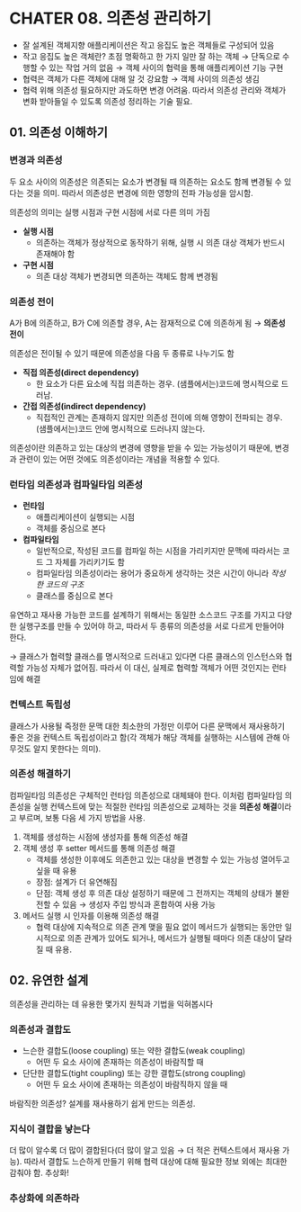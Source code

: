 # CHATER 08. 의존성 관리하기

- 잘 설계된 객체지향 애플리케이션은 작고 응집도 높은 객체들로 구성되어 있음
- 작고 응집도 높은 객체란? 초점 명확하고 한 가지 일만 잘 하는 객체 → 단독으로 수행할 수 있는 작업 거의 없음 → 객체 사이의 협력을 통해 애플리케이션 기능 구현
- 협력은 객체가 다른 객체에 대해 알 것 강요함 → 객체 사이의 의존성 생김
- 협력 위해 의존성 필요하지만 과도하면 변경 어려움. 따라서 의존성 관리와 객체가 변화 받아들일 수 있도록 의존성 정리하는 기술 필요.

## 01. 의존성 이해하기

### 변경과 의존성

두 요소 사이의 의존성은 의존되는 요소가 변경될 때 의존하는 요소도 함께 변경될 수 있다는 것을 의미. 따라서 의존성은 변경에 의한 영향의 전파 가능성을 암시함.

의존성의 의미는 실행 시점과 구현 시점에 서로 다른 의미 가짐

- **실행 시점**
    - 의존하는 객체가 정상적으로 동작하기 위해, 실행 시 의존 대상 객체가 반드시 존재해야 함
- **구현 시점**
    - 의존 대상 객체가 변경되면 의존하는 객체도 함께 변경됨

### 의존성 전이

A가 B에 의존하고, B가 C에 의존할 경우, A는 잠재적으로 C에 의존하게 됨 → **의존성 전이**

의존성은 전이될 수 있기 때문에 의존성을 다음 두 종류로 나누기도 함

- **직접 의존성(direct dependency)**
    - 한 요소가 다른 요소에 직접 의존하는 경우. (샘플에서는)코드에 명시적으로 드러남.
- **간접 의존성(indirect dependency)**
    - 직접적인 관계는 존재하지 않지만 의존성 전이에 의해 영향이 전파되는 경우. (샘플에서는)코드 안에 명시적으로 드러나지 않는다.

의존성이란 의존하고 있는 대상의 변경에 영향을 받을 수 있는 가능성이기 때문에, 변경과 관련이 있는 어떤 것에도 의존성이라는 개념을 적용할 수 있다.

### 런타임 의존성과 컴파일타임 의존성

- **런타임**
    - 애플리케이션이 실행되는 시점
    - 객체를 중심으로 본다
- **컴파일타임**
    - 일반적으로, 작성된 코드를 컴파일 하는 시점을 가리키지만 문맥에 따라서는 코드 그 자체를 가리키기도 함
    - 컴파일타임 의존성이라는 용어가 중요하게 생각하는 것은 시간이 아니라 *작성한 코드의 구조*
    - 클래스를 중심으로 본다

유연하고 재사용 가능한 코드를 설계하기 위해서는 동일한 소스코드 구조를 가지고 다양한 실행구조를 만들 수 있어야 하고, 따라서 두 종류의 의존성을 서로 다르게 만들어야 한다.

→ 클래스가 협력할 클래스를 명시적으로 드러내고 있다면 다른 클래스의 인스턴스와 협력할 가능성 자체가 없어짐. 따라서 이 대신, 실제로 협력할 객체가 어떤 것인지는 런타임에 해결

### 컨텍스트 독립성

클래스가 사용될 즉정한 문맥 대한 최소한의 가정만 이루어 다른 문맥에서 재사용하기 좋은 것을 컨텍스트 독립성이라고 함(각 객체가 해당 객체를 실행하는 시스템에 관해 아무것도 알지 못한다는 의미).

### 의존성 해결하기

컴파일타임 의존성은 구체적인 런타임 의존성으로 대체돼야 한다. 이처럼 컴파일타임 의존성을 실행 컨텍스트에 맞는 적절한 런타임 의존성으로 교체하는 것을 **의존성 해결**이라고 부르며, 보통 다음 세 가지 방법을 사용.

1. 객체를 생성하는 시점에 생성자를 통해 의존성 해결
2. 객체 생성 후 setter 메서드를 통해 의존성 해결
    - 객체를 생성한 이후에도 의존한고 있는 대상을 변경할 수 있는 가능성 열어두고 싶을 때 유용
    - 장점: 설계가 더 유연해짐
    - 단점: 객체 생성 후 의존 대상 설정하기 때문에 그 전까지는 객체의 상태가 불완전할 수 있음 → 생성자 주입 방식과 혼합하여 사용 가능
3. 메서드 실행 시 인자를 이용해 의존성 해결
    - 협력 대상에 지속적으로 의존 관계 맺을 필요 없이 메서드가 실행되는 동안만 일시적으로 의존 관계가 있어도 되거나, 메서드가 실행될 때마다 의존 대상이 달라질 때 유용.

## 02. 유연한 설계

의존성을 관리하는 데 유용한 몇가지 원칙과 기법을 익혀봅시다

### 의존성과 결합도

- 느슨한 결합도(loose coupling) 또는 약한 결합도(weak coupling)
    - 어떤 두 요소 사이에 존재하는 의존성이 바람직할 때
- 단단한 결합도(tight coupling) 또는 강한 결합도(strong coupling)
    - 어떤 두 요소 사이에 존재하는 의존성이 바람직하지 않을 때

바람직한 의존성? 설계를 재사용하기 쉽게 만드는 의존성.

### 지식이 결합을 낳는다

더 많이 알수록 더 많이 결합된다(더 많이 알고 있음 → 더 적은 컨텍스트에서 재사용 가능).  따라서 결합도 느슨하게 만들기 위해 협력 대상에 대해 필요한 정보 외에는 최대한 감춰야 함. 추상화!

### 추상화에 의존하라
